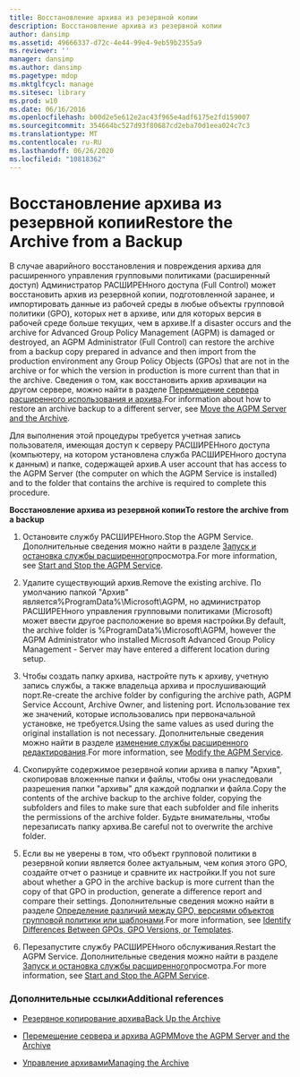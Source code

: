 ```yaml
---
title: Восстановление архива из резервной копии
description: Восстановление архива из резервной копии
author: dansimp
ms.assetid: 49666337-d72c-4e44-99e4-9eb59b2355a9
ms.reviewer: ''
manager: dansimp
ms.author: dansimp
ms.pagetype: mdop
ms.mktglfcycl: manage
ms.sitesec: library
ms.prod: w10
ms.date: 06/16/2016
ms.openlocfilehash: b00d2e5e612e2ac43f965e4adf6175e2fd159007
ms.sourcegitcommit: 354664bc527d93f80687cd2eba70d1eea024c7c3
ms.translationtype: MT
ms.contentlocale: ru-RU
ms.lasthandoff: 06/26/2020
ms.locfileid: "10818362"
---
```

# <span data-ttu-id="fe991-103">Восстановление архива из резервной копии</span><span class="sxs-lookup"><span data-stu-id="fe991-103">Restore the Archive from a Backup</span></span>


<span data-ttu-id="fe991-104">В случае аварийного восстановления и повреждения архива для расширенного управления групповыми политиками (расширенный доступ) Администратор РАСШИРЕНного доступа (Full Control) может восстановить архив из резервной копии, подготовленной заранее, и импортировать данные из рабочей среды в любые объекты групповой политики (GPO), которых нет в архиве, или для которых версия в рабочей среде больше текущих, чем в архиве.</span><span class="sxs-lookup"><span data-stu-id="fe991-104">If a disaster occurs and the archive for Advanced Group Policy Management (AGPM) is damaged or destroyed, an AGPM Administrator (Full Control) can restore the archive from a backup copy prepared in advance and then import from the production environment any Group Policy Objects (GPOs) that are not in the archive or for which the version in production is more current than that in the archive.</span></span> <span data-ttu-id="fe991-105">Сведения о том, как восстановить архив архивации на другом сервере, можно найти в разделе [Перемещение сервера расширенного использования и архива](move-the-agpm-server-and-the-archive.md).</span><span class="sxs-lookup"><span data-stu-id="fe991-105">For information about how to restore an archive backup to a different server, see [Move the AGPM Server and the Archive](move-the-agpm-server-and-the-archive.md).</span></span>

<span data-ttu-id="fe991-106">Для выполнения этой процедуры требуется учетная запись пользователя, имеющая доступ к серверу РАСШИРЕНного доступа (компьютеру, на котором установлена служба РАСШИРЕНного доступа к данным) и папке, содержащей архив.</span><span class="sxs-lookup"><span data-stu-id="fe991-106">A user account that has access to the AGPM Server (the computer on which the AGPM Service is installed) and to the folder that contains the archive is required to complete this procedure.</span></span>

**<span data-ttu-id="fe991-107">Восстановление архива из резервной копии</span><span class="sxs-lookup"><span data-stu-id="fe991-107">To restore the archive from a backup</span></span>**

1.  <span data-ttu-id="fe991-108">Остановите службу РАСШИРЕНного.</span><span class="sxs-lookup"><span data-stu-id="fe991-108">Stop the AGPM Service.</span></span> <span data-ttu-id="fe991-109">Дополнительные сведения можно найти в разделе [Запуск и остановка службы расширенного](start-and-stop-the-agpm-service-agpm30ops.md)просмотра.</span><span class="sxs-lookup"><span data-stu-id="fe991-109">For more information, see [Start and Stop the AGPM Service](start-and-stop-the-agpm-service-agpm30ops.md).</span></span>

2.  <span data-ttu-id="fe991-110">Удалите существующий архив.</span><span class="sxs-lookup"><span data-stu-id="fe991-110">Remove the existing archive.</span></span> <span data-ttu-id="fe991-111">По умолчанию папкой "Архив" является%ProgramData%\\Microsoft\\AGPM, но администратор РАСШИРЕНного управления групповыми политиками (Microsoft) может ввести другое расположение во время настройки.</span><span class="sxs-lookup"><span data-stu-id="fe991-111">By default, the archive folder is %ProgramData%\\Microsoft\\AGPM, however the AGPM Administrator who installed Microsoft Advanced Group Policy Management - Server may have entered a different location during setup.</span></span>

3.  <span data-ttu-id="fe991-112">Чтобы создать папку архива, настройте путь к архиву, учетную запись службы, а также владельца архива и прослушивающий порт.</span><span class="sxs-lookup"><span data-stu-id="fe991-112">Re-create the archive folder by configuring the archive path, AGPM Service Account, Archive Owner, and listening port.</span></span> <span data-ttu-id="fe991-113">Использование тех же значений, которые использовались при первоначальной установке, не требуется.</span><span class="sxs-lookup"><span data-stu-id="fe991-113">Using the same values as used during the original installation is not necessary.</span></span> <span data-ttu-id="fe991-114">Дополнительные сведения можно найти в разделе [изменение службы расширенного редактирования](modify-the-agpm-service-agpm30ops.md).</span><span class="sxs-lookup"><span data-stu-id="fe991-114">For more information, see [Modify the AGPM Service](modify-the-agpm-service-agpm30ops.md).</span></span>

4.  <span data-ttu-id="fe991-115">Скопируйте содержимое резервной копии архива в папку "Архив", скопировав вложенные папки и файлы, чтобы они унаследовали разрешения папки "архивы" для каждой подпапки и файла.</span><span class="sxs-lookup"><span data-stu-id="fe991-115">Copy the contents of the archive backup to the archive folder, copying the subfolders and files to make sure that each subfolder and file inherits the permissions of the archive folder.</span></span> <span data-ttu-id="fe991-116">Будьте внимательны, чтобы перезаписать папку архива.</span><span class="sxs-lookup"><span data-stu-id="fe991-116">Be careful not to overwrite the archive folder.</span></span>

5.  <span data-ttu-id="fe991-117">Если вы не уверены в том, что объект групповой политики в резервной копии является более актуальным, чем копия этого GPO, создайте отчет о разнице и сравните их настройки.</span><span class="sxs-lookup"><span data-stu-id="fe991-117">If you not sure about whether a GPO in the archive backup is more current than the copy of that GPO in production, generate a difference report and compare their settings.</span></span> <span data-ttu-id="fe991-118">Дополнительные сведения можно найти в разделе [Определение различий между GPO, версиями объектов групповой политики или шаблонами](identify-differences-between-gpos-gpo-versions-or-templates-agpm30ops.md).</span><span class="sxs-lookup"><span data-stu-id="fe991-118">For more information, see [Identify Differences Between GPOs, GPO Versions, or Templates](identify-differences-between-gpos-gpo-versions-or-templates-agpm30ops.md).</span></span>

6.  <span data-ttu-id="fe991-119">Перезапустите службу РАСШИРЕНного обслуживания.</span><span class="sxs-lookup"><span data-stu-id="fe991-119">Restart the AGPM Service.</span></span> <span data-ttu-id="fe991-120">Дополнительные сведения можно найти в разделе [Запуск и остановка службы расширенного](start-and-stop-the-agpm-service-agpm30ops.md)просмотра.</span><span class="sxs-lookup"><span data-stu-id="fe991-120">For more information, see [Start and Stop the AGPM Service](start-and-stop-the-agpm-service-agpm30ops.md).</span></span>

### <span data-ttu-id="fe991-121">Дополнительные ссылки</span><span class="sxs-lookup"><span data-stu-id="fe991-121">Additional references</span></span>

-   [<span data-ttu-id="fe991-122">Резервное копирование архива</span><span class="sxs-lookup"><span data-stu-id="fe991-122">Back Up the Archive</span></span>](back-up-the-archive.md)

-   [<span data-ttu-id="fe991-123">Перемещение сервера и архива AGPM</span><span class="sxs-lookup"><span data-stu-id="fe991-123">Move the AGPM Server and the Archive</span></span>](move-the-agpm-server-and-the-archive.md)

-   [<span data-ttu-id="fe991-124">Управление архивами</span><span class="sxs-lookup"><span data-stu-id="fe991-124">Managing the Archive</span></span>](managing-the-archive.md)

 

 





